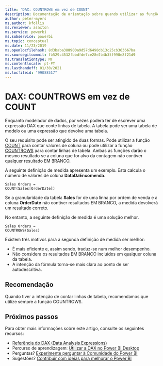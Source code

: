 ```yaml
---
title: 'DAX: COUNTROWS em vez de COUNT'
description: Documentação de orientação sobre quando utilizar as funções COUNTROWS.
author: peter-myers
ms.author: kfollis
ms.reviewer: asaxton
ms.service: powerbi
ms.subservice: powerbi
ms.topic: conceptual
ms.date: 11/23/2019
ms.openlocfilehash: 8d3baba388900a9d57d6490db13c25cb363667ba
ms.sourcegitcommit: fb529c4532fbbdfde7ce28e2b4b35f990e8f21d9
ms.translationtype: MT
ms.contentlocale: pt-PT
ms.lasthandoff: 01/30/2021
ms.locfileid: "99088517"
---
```

# <a name="dax-use-countrows-instead-of-count"></a>DAX: COUNTROWS em vez de COUNT

Enquanto modelador de dados, por vezes poderá ter de escrever uma expressão DAX que conte linhas de tabela. A tabela pode ser uma tabela de modelo ou uma expressão que devolve uma tabela.

O seu requisito pode ser atingido de duas formas. Pode utilizar a função [COUNT](/dax/count-function-dax) para contar valores de coluna ou pode utilizar a função [COUNTROWS](/dax/countrows-function-dax) para contar linhas de tabela. Ambas as funções darão o mesmo resultado se a coluna que for alvo da contagem não contiver qualquer resultado EM BRANCO.

A seguinte definição de medida apresenta um exemplo. Esta calcula o número de valores de coluna **DataDaEncomenda**.

```dax
Sales Orders =
COUNT(Sales[OrderDate])
```

Se a granularidade da tabela **Sales** for de uma linha por ordem de venda e a coluna **OrderDate** não contiver resultados EM BRANCO, a medida devolverá um resultado correto.

No entanto, a seguinte definição de medida é uma solução melhor.

```dax
Sales Orders =
COUNTROWS(Sales)
```

Existem três motivos para a segunda definição de medida ser melhor:

- É mais eficiente e, assim sendo, traduz-se num melhor desempenho.
- Não considera os resultados EM BRANCO incluídos em qualquer coluna da tabela.
- A intenção da fórmula torna-se mais clara ao ponto de ser autodescritiva.

## <a name="recommendation"></a>Recomendação

Quando tiver a intenção de contar linhas de tabela, recomendamos que utilize sempre a função COUNTROWS.

## <a name="next-steps"></a>Próximos passos

Para obter mais informações sobre este artigo, consulte os seguintes recursos:

- [Referência do DAX (Data Analysis Expressions)](/dax/)
- Percurso de aprendizagem: [Utilizar a DAX no Power BI Desktop](/learn/paths/dax-power-bi/)
- Perguntas? [Experimente perguntar à Comunidade do Power BI](https://community.powerbi.com/)
- Sugestões? [Contribuir com ideias para melhorar o Power BI](https://ideas.powerbi.com)
